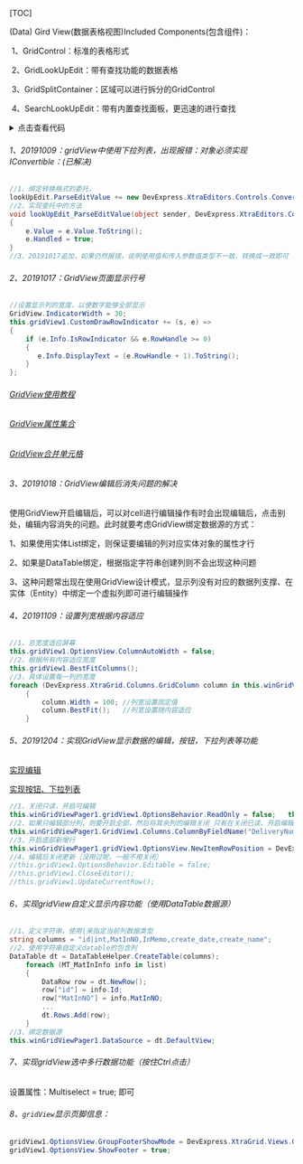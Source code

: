 [TOC]

(Data) Gird View(数据表格视图)Included Components(包含组件)：

​	1、GridControl：标准的表格形式

​	2、GridLookUpEdit：带有查找功能的数据表格

​	3、GridSplitContainer：区域可以进行拆分的GridControl

​	4、SearchLookUpEdit：带有内置查找面板，更迅速的进行查找

<details>
    <summary>点击查看代码</summary>
    <pre>
    <code>
    	//隐藏
    	print("Hello");
    	//隐藏
    </code>
    </pre>
</details>



###### 1、20191009：gridView中使用下拉列表，出现报错：对象必须实现IConvertible：(已解决)

```c#
//1、绑定转换格式的委托，
lookUpEdit.ParseEditValue += new DevExpress.XtraEditors.Controls.ConvertEditValueEventHandler(lookUpEdit_ParseEditValue);
//2、实现委托中的方法
void lookUpEdit_ParseEditValue(object sender, DevExpress.XtraEditors.Controls.ConvertEditValueEventArgs e)
{
    e.Value = e.Value.ToString(); 
    e.Handled = true;
}
//3、20191017追加，如果仍然报错，说明使用值和传入参数值类型不一致，转换成一致即可
```

###### 2、20191017：GridView页面显示行号

```c#
//设置显示列的宽度，以便数字能够全部显示
GridView.IndicatorWidth = 30;
this.gridView1.CustomDrawRowIndicator += (s, e) =>
{
    if (e.Info.IsRowIndicator && e.RowHandle >= 0)
    {
       e.Info.DisplayText = (e.RowHandle + 1).ToString();
    }
};
```

###### [GridView使用教程](https://blog.csdn.net/qq_23944441/article/details/82415812)

###### [GridView属性集合](https://blog.csdn.net/qq_36248777/article/details/99678493)

###### [GridView合并单元格](https://blog.csdn.net/a609141483/article/details/79952768)

###### 3、20191018：GridView编辑后消失问题的解决

使用GridView开启编辑后，可以对cell进行编辑操作有时会出现编辑后，点击别处，编辑内容消失的问题。此时就要考虑GridView绑定数据源的方式：

1、如果使用实体List绑定，则保证要编辑的列对应实体对象的属性才行

2、如果是DataTable绑定，根据指定字符串创建列则不会出现这种问题

3、这种问题常出现在使用GridView设计模式，显示列没有对应的数据列支撑、在实体（Entity）中绑定一个虚拟列即可进行编辑操作

###### 4、20191109：设置列宽根据内容适应

```c#
//1、总宽度适应屏幕
this.gridView1.OptionsView.ColumnAutoWidth = false;
//2、根据所有内容适应宽度
this.gridView1.BestFitColumns();
//3、具体设置每一列的宽度
foreach (DevExpress.XtraGrid.Columns.GridColumn column in this.winGridViewPager1.gridView1.Columns)
	{
     	column.Width = 100;	//列宽设置固定值
        column.BestFit();	//列宽设置随内容适应
   	} 
```

###### 5、20191204：实现GridView显示数据的编辑，按钮，下拉列表等功能

[实现编辑](https://www.cnblogs.com/wuhuacong/p/6220826.html)

[实现按钮、下拉列表](https://www.cnblogs.com/wuhuacong/p/6240114.html)

```c#
//1、关闭只读，开启可编辑
this.winGridViewPager1.gridView1.OptionsBehavior.ReadOnly = false;   this.winGridViewPager1.gridView1.OptionsBehavior.Editable = true;
//2、如果只编辑部分列，则要开启全部，然后将其余列的编辑关闭 只有在关闭已读、开启编辑状态下，才能实现下拉列表等功能
this.winGridViewPager1.GridView1.Columns.ColumnByFieldName("DeliveryNum").OptionsColumn.AllowEdit = false;
//3、开启底部新增行
this.winGridViewPager1.gridView1.OptionsView.NewItemRowPosition = DevExpress.XtraGrid.Views.Grid.NewItemRowPosition.Bottom;
//4、编辑后关闭更新（没用过呢，一般不用关闭）
//this.gridView1.OptionsBehavior.Editable = false;
//this.gridView1.CloseEditor();
//this.gridView1.UpdateCurrentRow();
```

###### 6、实现gridView自定义显示内容功能（使用DataTable数据源）

```c#
//1、定义字符串，使用|来指定当前列数据类型
string columns = "id|int,MatInNO,InMemo,create_date,create_name";
//2、使用字符串自定义datable的包含列
DataTable dt = DataTableHelper.CreateTable(columns);
    foreach (MT_MatInInfo info in list) 
    {
        DataRow row = dt.NewRow();
        row["id"] = info.Id;
        row["MatInNO"] = info.MatInNO;
		...
        dt.Rows.Add(row);   
    }
//3、绑定数据源
this.winGridViewPager1.DataSource = dt.DefaultView;
```

###### 7、实现gridView选中多行数据功能（按住Ctrl点击）

设置属性：Multiselect = true; 即可

###### 8、`gridView`显示页脚信息：

```c#
gridView1.OptionsView.GroupFooterShowMode = DevExpress.XtraGrid.Views.Grid.GroupFooterShowMode.VisibleAlways;
gridView1.OptionsView.ShowFooter = true;
```



